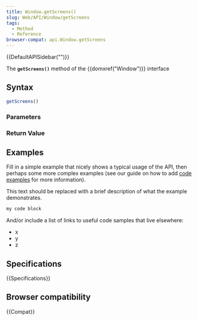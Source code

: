 ```yaml
---
title: Window.getScreens()
slug: Web/API/Window/getScreens
tags:
  - Method
  - Reference
browser-compat: api.Window.getScreens
---
```

{{DefaultAPISidebar("")}}

The **`getScreens()`** method of the {{domxref("Window")}} interface 

## Syntax

```js
getScreens()
```

### Parameters



### Return Value



## Examples

Fill in a simple example that nicely shows a typical usage of the API, then perhaps some more complex examples (see our guide on how to add [code examples](/en-US/docs/MDN/Contribute/Structures/Code_examples) for more information).

This text should be replaced with a brief description of what the example demonstrates.

```js
my code block
```

And/or include a list of links to useful code samples that live elsewhere:

*   x
*   y
*   z

## Specifications

{{Specifications}}

## Browser compatibility

{{Compat}}

